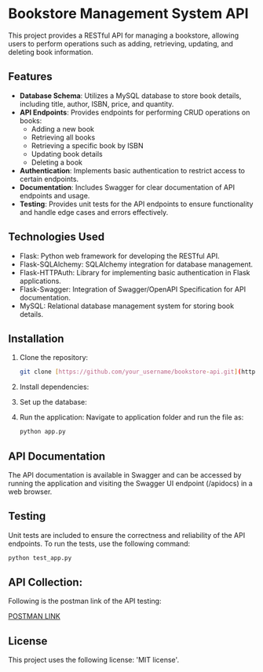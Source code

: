 # Bookstore Management System API

This project provides a RESTful API for managing a bookstore, allowing users to perform operations such as adding, retrieving, updating, and deleting book information.

## Features

- **Database Schema**: Utilizes a MySQL database to store book details, including title, author, ISBN, price, and quantity.
- **API Endpoints**: Provides endpoints for performing CRUD operations on books:
  - Adding a new book
  - Retrieving all books
  - Retrieving a specific book by ISBN
  - Updating book details
  - Deleting a book
- **Authentication**: Implements basic authentication to restrict access to certain endpoints.
- **Documentation**: Includes Swagger for clear documentation of API endpoints and usage.
- **Testing**: Provides unit tests for the API endpoints to ensure functionality and handle edge cases and errors effectively.

## Technologies Used

- Flask: Python web framework for developing the RESTful API.
- Flask-SQLAlchemy: SQLAlchemy integration for database management.
- Flask-HTTPAuth: Library for implementing basic authentication in Flask applications.
- Flask-Swagger: Integration of Swagger/OpenAPI Specification for API documentation.
- MySQL: Relational database management system for storing book details.

## Installation

1. Clone the repository:

   ```bash
   git clone [https://github.com/your_username/bookstore-api.git](https://github.com/whitebeard10/RESTful-API-for-a-Bookstore-Management-System.git)https://github.com/whitebeard10/RESTful-API-for-a-Bookstore-Management-System.git 
   ```
2. Install dependencies:
3. Set up the database:
4. Run the application:
   Navigate to application folder and run the file as:
   ```bash
   python app.py
   ```
## API Documentation

The API documentation is available in Swagger and can be accessed by running the application and visiting the Swagger UI endpoint (/apidocs) in a web browser.

## Testing

Unit tests are included to ensure the correctness and reliability of the API endpoints. To run the tests, use the following command:
```bash
python test_app.py
```
## API Collection: 
Following is the postman link of the API testing: 

[POSTMAN LINK](https://www.postman.com/docking-module-cosmonaut-85633825/workspace/farmwiseai)

## License

This project uses the following license: 'MIT license'.


   
